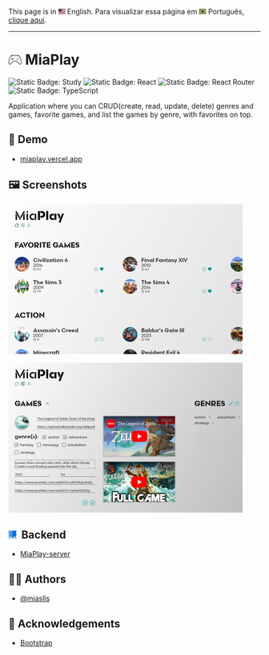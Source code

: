 This page is in <img src="assets/img/flag-en.png" width="14" alt="English"> English.
Para visualizar essa página em <img src="assets/img/flag-pt-br.png" width="14" alt="Português"> Português, [clique aqui](./README-ptbr.md).

---

# <img src="assets/img/logo.svg" height="20" alt="Project logo"> MiaPlay

![Static Badge: Study](https://img.shields.io/badge/study-blue)
![Static Badge: React](https://img.shields.io/badge/React-5a5a5a?logo=react)
![Static Badge: React Router](https://img.shields.io/badge/React_Router-5a5a5a?logo=reactrouter)
![Static Badge: TypeScript](https://img.shields.io/badge/TypeScript-5a5a5a?logo=typescript)

Application where you can CRUD(create, read, update, delete) genres and games, favorite games, and list the games by genre, with favorites on top.

## 🔗 Demo

- [miaplay.vercel.app](https://miaplay.vercel.app/)

## 🖼️ Screenshots

[<img src="assets/img/thumb-01.jpg" alt="MiaMood App Screenshot">](assets/img/screenshot-01.jpg)

[<img src="assets/img/thumb-02.jpg" alt="MiaMood App Screenshot">](assets/img/screenshot-02.jpg)

## <img src="assets/img/server.png" width="16" alt="Server icon">&nbsp; Backend

- [MiaPlay-server](https://github.com/miaslls/MiaPlay-server#readme)

## 👩‍💻 Authors

- [@miaslls](https://www.github.com/miaslls)

## 🫶 Acknowledgements

- [Bootstrap](https://icons.getbootstrap.com/)
